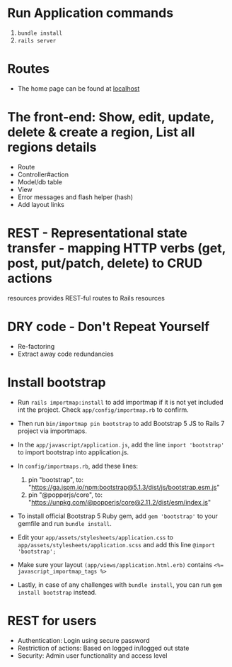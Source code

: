 # Run Application commands

1. `bundle install`
2. `rails server`

# Routes

- The home page can be found at [localhost](http://127.0.0.1:3000/)

# The front-end: Show, edit, update, delete & create a region, List all regions details

- Route
- Controller#action
- Model/db table
- View
- Error messages and flash helper (hash)
- Add layout links

# REST - Representational state transfer - mapping HTTP verbs (get, post, put/patch, delete) to CRUD actions

resources provides REST-ful routes to Rails resources

# DRY code - Don't Repeat Yourself

- Re-factoring
- Extract away code redundancies

# Install bootstrap

- Run `rails importmap:install` to add importmap if it is not yet included int the project. Check `app/config/importmap.rb` to confirm.
- Then run `bin/importmap pin bootstrap` to add Bootstrap 5 JS to Rails 7 project via importmaps.
- In the `app/javascript/application.js`, add the line `import 'bootstrap'` to import bootstrap into application.js.
- In `config/importmaps.rb`, add these lines:
  1. pin "bootstrap", to: "https://ga.jspm.io/npm:bootstrap@5.1.3/dist/js/bootstrap.esm.js"
  2. pin "@popperjs/core", to: "https://unpkg.com/@popperjs/core@2.11.2/dist/esm/index.js"

- To install official Bootstrap 5 Ruby gem, add `gem 'bootstrap'` to your gemfile and run `bundle install`.
- Edit your `app/assets/stylesheets/application.css` to `app/assets/stylesheets/application.scss` and add this line `@import 'bootstrap';`
- Make sure your layout `(app/views/application.html.erb)` contains `<%= javascript_importmap_tags %>`
- Lastly, in case of any challenges with `bundle install`, you can run `gem install bootstrap` instead.

# REST for users
- Authentication: Login using secure password
- Restriction of actions: Based on logged in/logged out state
- Security: Admin user functionality and access level
